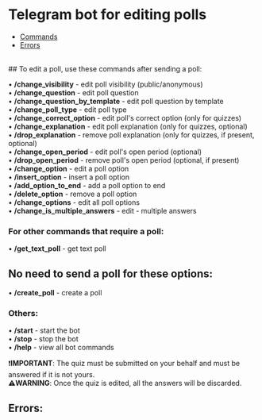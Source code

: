 # Telegram bot for editing polls

* [Commands](#to-edit-a-poll-use-these-commands-after-sending-a-poll)
* [Errors](#errors)
  
<br/>
## To edit a poll, use these commands after sending a poll:

• **/change_visibility** - edit poll visibility (public/anonymous)<br/>
• **/change_question** - edit poll question<br/>
• **/change_question_by_template** - edit poll question by template<br/>
• **/change_poll_type** - edit poll type<br/>
• **/change_correct_option** - edit poll's correct option (only for quizzes)<br/>
• **/change_explanation** - edit poll explanation (only for quizzes, optional)<br/>
• **/drop_explanation** - remove poll explanation (only for quizzes, if present, optional)<br/>
• **/change_open_period** - edit poll's open period (optional)<br/>
• **/drop_open_period** - remove poll's open period (optional, if present)<br/>
• **/change_option** - edit a poll option<br/>
• **/insert_option** - insert a poll option<br/>
• **/add_option_to_end** - add a poll option to end<br/>
• **/delete_option** - remove a poll option<br/>
• **/change_options** - edit all poll options<br/>
• **/change_is_multiple_answers** - edit - multiple answers<br/>

### For other commands that require a poll:

• **/get_text_poll** - get text poll<br/>

## No need to send a poll for these options:

• **/create_poll** - create a poll<br/>

### Others:

• **/start** - start the bot<br/>
• **/stop** - stop the bot<br/>
• **/help** - view all bot commands<br/>

❗️**IMPORTANT**: The quiz must be submitted on your behalf and must be answered if it is not yours.<br/>
⚠️**WARNING**: Once the quiz is edited, all the answers will be discarded.<br/>

## Errors:


